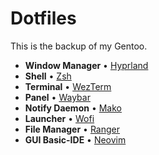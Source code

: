 # Dotfiles
This is the backup of my Gentoo.
- **Window Manager** • [Hyprland](https://github.com/hyprwm/Hyprland)
- **Shell** • [Zsh](https://www.zsh.org) 
- **Terminal** • [WezTerm](https://alacritty.org/) 
- **Panel** • [Waybar](https://aur.archlinux.org/packages/waybar-hyprland-git)
- **Notify Daemon** • [Mako](https://github.com/emersion/mako)
- **Launcher** • [Wofi](https://hg.sr.ht/~scoopta/wofi)
- **File Manager** • [Ranger](https://github.com/ranger/ranger)
- **GUI Basic-IDE** • [Neovim](https://neovim.io/)
